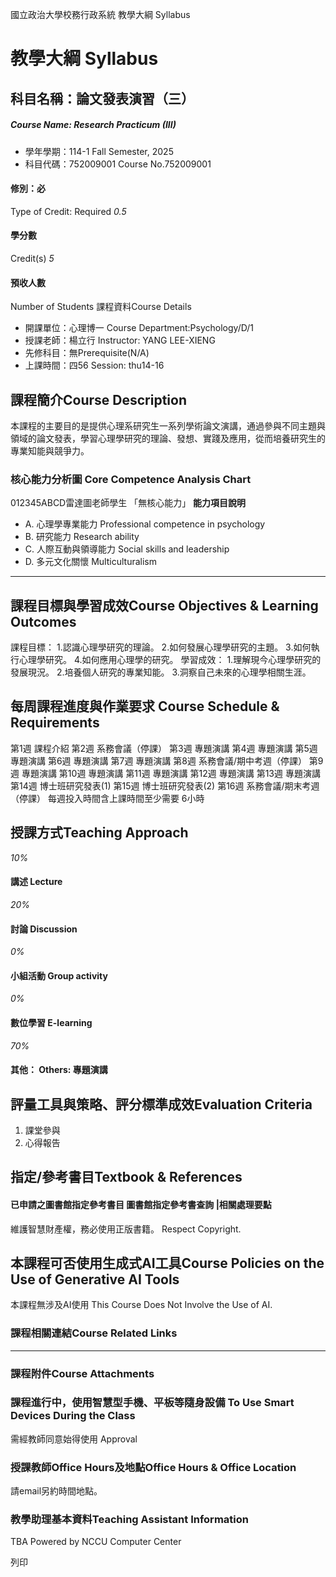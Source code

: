國立政治大學校務行政系統 教學大綱 Syllabus
# 教學大綱 Syllabus
##  科目名稱：論文發表演習（三） 
#####  Course Name: Research Practicum (III)
  * 學年學期：114-1 Fall Semester, 2025 
  * 科目代碼：752009001 Course No.752009001


#### 修別：必
Type of Credit: Required 
_0.5_
#### 學分數
Credit(s)
_5_
#### 預收人數
Number of Students
課程資料Course Details
  * 開課單位：心理博一 Course Department:Psychology/D/1 
  * 授課老師：楊立行 Instructor: YANG LEE-XIENG 
  * 先修科目：無Prerequisite(N/A)
  * 上課時間：四56 Session: thu14-16 


##  課程簡介Course Description
本課程的主要目的是提供心理系研究生一系列學術論文演講，通過參與不同主題與領域的論文發表，學習心理學研究的理論、發想、實踐及應用，從而培養研究生的專業知能與競爭力。
###  核心能力分析圖 Core Competence Analysis Chart
012345ABCD雷達圖老師學生
「無核心能力」 
**能力項目說明**
  * A. 心理學專業能力 Professional competence in psychology
  * B. 研究能力 Research ability
  * C. 人際互動與領導能力 Social skills and leadership
  * D. 多元文化關懷 Multiculturalism


* * *
##  課程目標與學習成效Course Objectives & Learning Outcomes 
課程目標：
1.認識心理學研究的理論。
2.如何發展心理學研究的主題。
3.如何執行心理學研究。
4.如何應用心理學的研究。
學習成效：
1.理解現今心理學研究的發展現況。
2.培養個人研究的專業知能。
3.洞察自己未來的心理學相關生涯。
##  每周課程進度與作業要求 Course Schedule & Requirements
第1週 課程介紹
第2週 系務會議（停課）
第3週 專題演講
第4週 專題演講
第5週 專題演講
第6週 專題演講
第7週 專題演講
第8週 系務會議/期中考週（停課）
第9週 專題演講
第10週 專題演講
第11週 專題演講
第12週 專題演講
第13週 專題演講
第14週 博士班研究發表(1)
第15週 博士班研究發表(2)
第16週 系務會議/期末考週（停課）
每週投入時間含上課時間至少需要 6小時
##  授課方式Teaching Approach
_10%_
####  講述 Lecture
_20%_
####  討論 Discussion
_0%_
####  小組活動 Group activity
_0%_
####  數位學習 E-learning
_70%_
####  其他： Others: 專題演講 
##  評量工具與策略、評分標準成效Evaluation Criteria
1. 課堂參與
2. 心得報告
##  指定/參考書目Textbook & References
####  已申請之圖書館指定參考書目  圖書館指定參考書查詢 |相關處理要點
維護智慧財產權，務必使用正版書籍。 Respect Copyright.
##  本課程可否使用生成式AI工具Course Policies on the Use of Generative AI Tools
本課程無涉及AI使用 This Course Does Not Involve the Use of AI.
###  課程相關連結Course Related Links
* * *
###  課程附件Course Attachments
###  課程進行中，使用智慧型手機、平板等隨身設備 To Use Smart Devices During the Class
需經教師同意始得使用  Approval
###  授課教師Office Hours及地點Office Hours & Office Location
請email另約時間地點。
###  教學助理基本資料Teaching Assistant Information
TBA
Powered by NCCU Computer Center
  
列印
